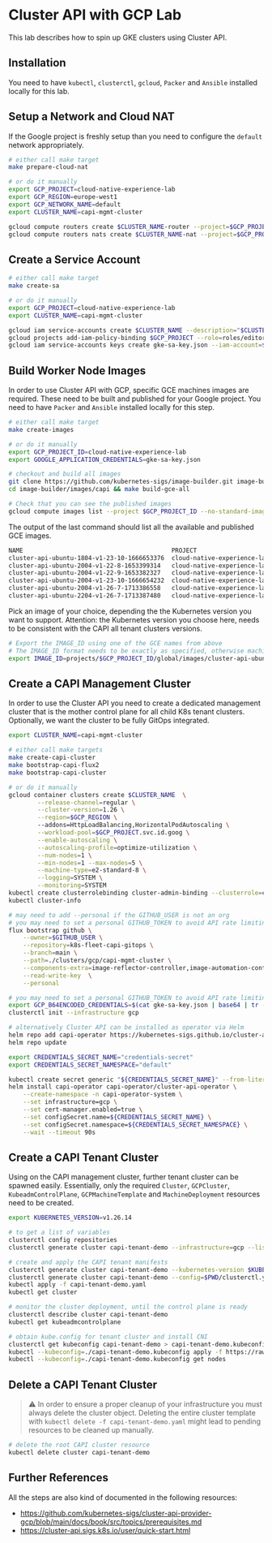 # Cluster API with GCP Lab

This lab describes how to spin up GKE clusters using Cluster API.

## Installation

You need to have `kubectl`, `clusterctl`, `gcloud`, `Packer` and `Ansible` installed locally for this lab. 

## Setup a Network and Cloud NAT

If the Google project is freshly setup than you need to configure the `default` network appropriately.

```bash
# either call make target
make prepare-cloud-nat

# or do it manually
export GCP_PROJECT=cloud-native-experience-lab
export GCP_REGION=europe-west1
export GCP_NETWORK_NAME=default
export CLUSTER_NAME=capi-mgmt-cluster

gcloud compute routers create $CLUSTER_NAME-router --project=$GCP_PROJECT --region=$GCP_REGION --network=$GCP_NETWORK_NAME
gcloud compute routers nats create $CLUSTER_NAME-nat --project=$GCP_PROJECT --router-region=$GCP_REGION --router=$CLUSTER_NAME-router --nat-all-subnet-ip-ranges --auto-allocate-nat-external-ips
```

## Create a Service Account

```bash
# either call make target
make create-sa

# or do it manually
export GCP_PROJECT=cloud-native-experience-lab
export CLUSTER_NAME=capi-mgmt-cluster

gcloud iam service-accounts create $CLUSTER_NAME --description="$CLUSTER_NAME Service Account" --display-name="$CLUSTER_NAME Service Account"
gcloud projects add-iam-policy-binding $GCP_PROJECT --role=roles/editor --member=serviceAccount:$CLUSTER_NAME@$GCP_PROJECT.iam.gserviceaccount.com
gcloud iam service-accounts keys create gke-sa-key.json --iam-account=$CLUSTER_NAME@$GCP_PROJECT.iam.gserviceaccount.com
```

## Build Worker Node Images

In order to use Cluster API with GCP, specific GCE machines images are required. These need to be built and published for your Google project. You need to have `Packer` and `Ansible` installed locally for this step.

```bash
# either call make target
make create-images

# or do it manually
export GCP_PROJECT_ID=cloud-native-experience-lab
export GOOGLE_APPLICATION_CREDENTIALS=gke-sa-key.json

# checkout and build all images
git clone https://github.com/kubernetes-sigs/image-builder.git image-builder
cd image-builder/images/capi && make build-gce-all

# Check that you can see the published images
gcloud compute images list --project $GCP_PROJECT_ID --no-standard-images
```

The output of the last command should list all the available and published GCE images.

```markdown
NAME                                         PROJECT                      FAMILY                      DEPRECATED  STATUS
cluster-api-ubuntu-1804-v1-23-10-1666653376  cloud-native-experience-lab  capi-ubuntu-1804-k8s-v1-23              READY
cluster-api-ubuntu-2004-v1-22-8-1653399314   cloud-native-experience-lab  capi-ubuntu-2004-k8s-v1-22              READY
cluster-api-ubuntu-2004-v1-22-9-1653382327   cloud-native-experience-lab  capi-ubuntu-2004-k8s-v1-22              READY
cluster-api-ubuntu-2004-v1-23-10-1666654232  cloud-native-experience-lab  capi-ubuntu-2004-k8s-v1-23              READY
cluster-api-ubuntu-2004-v1-26-7-1713386558   cloud-native-experience-lab  capi-ubuntu-2004-k8s-v1-26              READY
cluster-api-ubuntu-2204-v1-26-7-1713387480   cloud-native-experience-lab  capi-ubuntu-2204-k8s-v1-26              READY
```

Pick an image of your choice, depending the the Kubernetes version you want to support. Attention: the Kubernetes version you
choose here, needs to be consistent with the CAPI all tenant clusters versions.

```bash
# Export the IMAGE_ID using one of the GCE names from above
# The IMAGE_ID format needs to be exactly as specified, otherwise machine creation will fail later on!!!
export IMAGE_ID=projects/$GCP_PROJECT_ID/global/images/cluster-api-ubuntu-2004-v1-22-9-1653382327
```

## Create a CAPI Management Cluster

In order to use the Cluster API you need to create a dedicated management cluster that is the mother control plane for
all child K8s tenant clusters. Optionally, we want the cluster to be fully GitOps integrated.

```bash
export CLUSTER_NAME=capi-mgmt-cluster

# either call make targets
make create-capi-cluster
make bootstrap-capi-flux2
make bootstrap-capi-cluster

# or do it manually
gcloud container clusters create $CLUSTER_NAME  \
		--release-channel=regular \
		--cluster-version=1.26 \
		--region=$GCP_REGION \ 
		--addons=HttpLoadBalancing,HorizontalPodAutoscaling \
		--workload-pool=$GCP_PROJECT.svc.id.goog \
		--enable-autoscaling \
		--autoscaling-profile=optimize-utilization \
		--num-nodes=1 \
		--min-nodes=1 --max-nodes=5 \
		--machine-type=e2-standard-8 \
		--logging=SYSTEM \
		--monitoring=SYSTEM
kubectl create clusterrolebinding cluster-admin-binding --clusterrole=cluster-admin --user=$$(gcloud config get-value core/account)
kubectl cluster-info

# may need to add --personal if the GITHUB_USER is not an org
# you may need to set a personal GITHUB_TOKEN to avoid API rate limiting
flux bootstrap github \
    --owner=$GITHUB_USER \
    --repository=k8s-fleet-capi-gitops \
    --branch=main \
    --path=./clusters/gcp/capi-mgmt-cluster \
    --components-extra=image-reflector-controller,image-automation-controller \
    --read-write-key  \
    --personal

# you may need to set a personal GITHUB_TOKEN to avoid API rate limiting
export GCP_B64ENCODED_CREDENTIALS=$(cat gke-sa-key.json | base64 | tr -d '\n' )
clusterctl init --infrastructure gcp

# alternatively Cluster API can be installed as operator via Helm
helm repo add capi-operator https://kubernetes-sigs.github.io/cluster-api-operator
helm repo update

export CREDENTIALS_SECRET_NAME="credentials-secret"
export CREDENTIALS_SECRET_NAMESPACE="default"

kubectl create secret generic "${CREDENTIALS_SECRET_NAME}" --from-literal=GCP_B64ENCODED_CREDENTIALS="${GCP_B64ENCODED_CREDENTIALS}" --namespace "${CREDENTIALS_SECRET_NAMESPACE}"
helm install capi-operator capi-operator/cluster-api-operator \
	--create-namespace -n capi-operator-system \
	--set infrastructure=gcp \
	--set cert-manager.enabled=true \
	--set configSecret.name=${CREDENTIALS_SECRET_NAME} \
	--set configSecret.namespace=${CREDENTIALS_SECRET_NAMESPACE} \
	--wait --timeout 90s
```

## Create a CAPI Tenant Cluster

Using on the CAPI management cluster, further tenant cluster can be spawned easily. Essentially, only the required `Cluster`, `GCPCluster`, `KubeadmControlPlane`, `GCPMachineTemplate` and `MachineDeployment` resources need to be created.

```bash
export KUBERNETES_VERSION=v1.26.14

# to get a list of variables
clusterctl config repositories
clusterctl generate cluster capi-tenant-demo --infrastructure=gcp --list-variables

# create and apply the CAPI tenant manifests
clusterctl generate cluster capi-tenant-demo --kubernetes-version $KUBERNETES_VERSION --control-plane-machine-count=1 --worker-machine-count=1 > capi-tenant-demo.yaml
clusterctl generate cluster capi-tenant-demo --config=$PWD/clusterctl.yaml > capi-tenant-demo.yaml
kubectl apply -f capi-tenant-demo.yaml
kubectl get cluster 

# monitor the cluster deployment, until the control plane is ready
clusterctl describe cluster capi-tenant-demo 
kubectl get kubeadmcontrolplane

# obtain kube.config for tenant cluster and install CNI
clusterctl get kubeconfig capi-tenant-demo > capi-tenant-demo.kubeconfig
kubectl --kubeconfig=./capi-tenant-demo.kubeconfig apply -f https://raw.githubusercontent.com/projectcalico/calico/v3.26.1/manifests/calico.yaml
kubectl --kubeconfig=./capi-tenant-demo.kubeconfig get nodes
```

## Delete a CAPI Tenant Cluster

> :warning: In order to ensure a proper cleanup of your infrastructure you must always delete the cluster object. Deleting the entire cluster template with `kubectl delete -f capi-tenant-demo.yaml` might lead to pending resources to be cleaned up manually.

```bash
# delete the root CAPI cluster resource
kubectl delete cluster capi-tenant-demo
```

## Further References

All the steps are also kind of documented in the following resources:
- https://github.com/kubernetes-sigs/cluster-api-provider-gcp/blob/main/docs/book/src/topics/prerequisites.md
- https://cluster-api.sigs.k8s.io/user/quick-start.html
